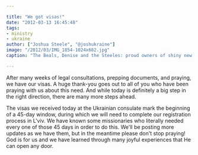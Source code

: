 ```yaml
---

title: "We got visas!"
date: "2012-03-13 16:45:48"
tags:
- ministry
- ukraine
author: ["Joshua Steele", "@joshukraine"]
image: "/2012/03/IMG_1854-1024x682.jpg"
caption: "The Beals, Denise and the Steeles: proud owners of shiny new class D visas!"

---
```


After many weeks of legal consultations, prepping documents, and praying, we have our visas. A huge thank-you goes out to all of you who have been praying with us about this need. And while today is definitely a big step in the right direction, there are many more steps ahead.

The visas we received today at the Ukrainian consulate mark the beginning of a 45-day window, during which we will need to complete our registration process in L'viv. We have known some missionaries who literally needed every one of those 45 days in order to do this. We'll be posting more updates as we have them, but in the meantime please don't stop praying! God is for us and we have learned through many joyful experiences that He can open any door.
